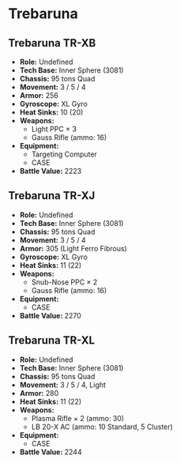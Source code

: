 # Trebaruna
## Trebaruna TR-XB
- **Role:** Undefined
- **Tech Base:** Inner Sphere (3081)
- **Chassis:** 95 tons Quad
- **Movement:** 3 / 5 / 4
- **Armor:** 256
- **Gyroscope:** XL Gyro
- **Heat Sinks:** 10 (20)
- **Weapons:**
  - Light PPC × 3
  - Gauss Rifle (ammo: 16)
- **Equipment:**
  - Targeting Computer
  - CASE
- **Battle Value:** 2223

## Trebaruna TR-XJ
- **Role:** Undefined
- **Tech Base:** Inner Sphere (3081)
- **Chassis:** 95 tons Quad
- **Movement:** 3 / 5 / 4
- **Armor:** 305 (Light Ferro Fibrous)
- **Gyroscope:** XL Gyro
- **Heat Sinks:** 11 (22)
- **Weapons:**
  - Snub-Nose PPC × 2
  - Gauss Rifle (ammo: 16)
- **Equipment:**
  - CASE
- **Battle Value:** 2270

## Trebaruna TR-XL
- **Role:** Undefined
- **Tech Base:** Inner Sphere (3081)
- **Chassis:** 95 tons Quad
- **Movement:** 3 / 5 / 4, Light
- **Armor:** 280
- **Heat Sinks:** 11 (22)
- **Weapons:**
  - Plasma Rifle × 2 (ammo: 30)
  - LB 20-X AC (ammo: 10 Standard, 5 Cluster)
- **Equipment:**
  - CASE
- **Battle Value:** 2244

